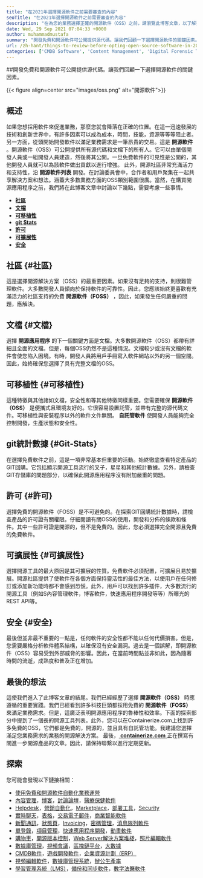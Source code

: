```yaml
---
title: "在2021年選擇開源軟件之前需要審查的內容" 
seoTitle: "在2021年選擇開源軟件之前需要審查的內容" 
description: "在為您的業務選擇正確的開源軟件（OSS）之前，請瀏覽此博客文章，以了解要考慮的最重要的要點。" 
date: Wed, 29 Sep 2021 07:04:33 +0000
author: muhammadmustafa
summary: "開發免費和開源軟件可公開提供源代碼。讓我們回顧一下選擇開源軟件的關鍵因素。" 
url: /zh-hant/things-to-review-before-opting-open-source-software-in-2021/
categories: ['CMDB Software', 'Content Management', 'Digital Forensic Tools', 'Form', 'Game Development Software', 'Healthcare Software', 'Marketing Automation', 'Rapid Application Development', 'Single Sign-On', 'Video Conferencing Software', 'Video Editing Software']
---
```


##開發免費和開源軟件可公開提供源代碼。讓我們回顧一下選擇開源軟件的關鍵因素。

{{< figure align=center src="images/oss.png" alt="開源軟件">}}


## 概述
如果您想採用軟件來​​促進業務，那麼您就會降落在正確的位置。在這一迅速發展的技術和創新世界中，有許多因素可以成為成本，時間，技能，資源等等等阻止者。另一方面，從頭開始開發軟件以滿足業務需求是一筆昂貴的交易。這是  **開源軟件**  。開源軟件（OSS）可公開提供所有源代碼和文檔下的所有人。它可以由單個開發人員或一組開發人員建造，然後將其公開。一旦免費軟件的可見性是公開的，其他開發人員就可以為該軟件做出貢獻以進行增強。
此外，開源社區非常充滿活力和支持性，沿  **開源軟件列表**  開發。在討論委員會中，合作者和用戶聚集在一起共享解決方案和想法。涵蓋大多數業務方面的OSS類別範圍很廣。當然，在購買開源應用程序之前，我們將在此博客文章中討論以下幾點，需要考慮一些事情。
*  **[社區][1]**  
*  **[文檔][2]**  
*  **[可移植性][3]**  
*  **[git Stats][4]**  
*  **[許可][5]**  
*  **[可擴展性][6]**  
*  **[安全][7]**  

## 社區 {#社區}

這是選擇開源解決方案（OSS）的最重要因素。如果沒有足夠的支持，則很難管理軟件。大多數開發人員傾向於保持軟件的可靠性。因此，您應該始終更喜歡有充滿活力的社區支持的免費  **開源軟件（FOSS）**  ，因此，如果發生任何嚴重的問題，應解決。

## 文檔 {#文檔}

選擇  **開源應用程序**  的下一個關鍵方面是文檔。大多數開源軟件（OSS）都帶有詳細且全面的文檔。但是，每個OSS仍然不是這種情況。文檔較少或沒有文檔的軟件會使您陷入困境。有時，開發人員將用戶手冊寫入軟件網站以外的另一個空間。因此，始終確保您選擇了具有完整文檔的OSS。

## 可移植性 {#可移植性}

這種特徵與其他諸如文檔，安全性和等其他特徵同樣重要。您需要確保  **開源軟件（OSS）** 是便攜式且環境友好的。它很容易設置託管，並帶有完整的源代碼文件。可移植性與安裝程序以外的軟件文件無關。 **自託管軟件**  使開發人員能夠完全控制開發，生產狀態和安全性。

## git統計數據 {#Git-Stats}

在選擇免費軟件之前，這是一項非常基本但重要的活動。始終徹底查看特定產品的GIT回購。它包括顯示開源工具流行的叉子，星星和其他統計數據。另外，請檢查GIT存儲庫的問題部分，以確保此開源應用程序沒有附加嚴重的問題。

## 許可 {#許可}

選擇免費的開源軟件（FOSS）是不可避免的。在探索GIT回購統計數據時，請檢查產品的許可證有關權限。仔細閱讀有關OSS的使用，開發和分佈的條款和條件。其中一些許可證是開源的，但不是免費的。因此，您必須選擇完全開源且免費的免費軟件。

## 可擴展性 {#可擴展性}

選擇開源工具的最大原因是其可擴展的性質。免費軟件必須配置，可擴展且易於擴展。開源社區提供了使軟件在各個方面保持靈活性的最佳方法，以使用戶在任何修訂或添加新功能時都不會感到恐慌。此外，用戶可以找到許多插件，大多數流行的開源工具（例如S內容管理軟件，博客軟件，快速應用程序開發等等）所曝光的REST API等。

## 安全 {#安全}

最後但並非最不重要的一點是，任何軟件的安全性都不能以任何代價損害。但是，您需要嚴格分析軟件體系結構，以確保沒有安全漏洞。過去是一個誤解，即開源軟件（OSS）容易受到外部威脅的影響。因此，在當前時間點並非如此，因為隨著時間的流逝，成熟度和普及正在增加。

## 最後的想法
這使我們進入了此博客文章的結尾。我們已經經歷了選擇  **開源軟件（OSS）** 時應遵循的重要實踐。我們已經看到許多科技巨頭都採用免費的 **開源軟件（FOSS）**  來滿足業務需求。但是，這廣泛表明開源應用程序的魯棒性和效率。下面的探索部分中提到了一個長的開源工具列表。此外，您可以在Containerize.com上找到許多免費的OSS，它們都是免費的，開源的，並且具有自託管功能。我建議您選擇滿足您業務需求的業務的開源解決方案。
最後，[  **containerize.com**  ][8]正在撰寫有關進一步開源產品的文章。因此，請保持聯繫以進行定期更新。

## 探索
您可能會發現以下鏈接相關：
  * [使用免費和開源軟件自動化業務運營][9]
  * [內容管理][10]，[博客][11]，[討論論壇][12]，[醫療保健軟件][13]
  * [Helpdesk][14]，[營銷自動化][15]，[Marketplace][16]，[部署工具][17]，[Security][18]
  * [實時聊天][19]，[表格][20]，[交易電子郵件][21]，[商業智能軟件][22]
  * [新聞通訊][23]，[狀態頁][24]，[Invoicing][25]，[密碼管理][26]，[消息隊列軟件][27]
  * [單登錄][28]，[項目管理][29]，[快速應用程序開發][30]，[動畫軟件][31]
  * [購物車][32]，[開源版本控制][33]，[Web Server解決方案堆棧][34]，[照片編輯軟件][35]
  * [數據庫管理][36]，[視頻會議][37]，[區塊鏈平台][38]，[大數據][39]
  * [CMDB軟件][40]，[遊戲開發軟件][41]，[企業資源計劃（ERP）][42]
  * [視頻編輯軟件][43]，[數據庫管理系統][44]，[辦公生產率][45]
  * [學習管理系統（LMS）][46]，[備份和同步軟件][47]，[數字法醫軟件][48]



 [1]: #Community
 [2]: #Documentation
 [3]: #Portability
 [4]: #Git-Stats
 [5]: #Licensing
 [6]: #Extensibility
 [7]: #Security
 [8]: https://www.containerize.com/
 [9]: https://blog.containerize.com/blogging/automate-business-operations-using-open-source-software/
 [10]: https://products.containerize.com/content-management/
 [11]: https://products.containerize.com/blogging/
 [12]: https://products.containerize.com/discussion-forum/
 [13]: https://products.containerize.com/healthcare-technologies/
 [14]: https://products.containerize.com/helpdesk/
 [15]: https://products.containerize.com/marketing-automation/
 [16]: https://products.containerize.com/marketplace/
 [17]: https://products.containerize.com/deployment-tools/
 [18]: https://products.containerize.com/security-testing-tools/
 [19]: https://products.containerize.com/live-chat/
 [20]: https://products.containerize.com/form/
 [21]: https://products.containerize.com/transactional-email/
 [22]: https://products.containerize.com/business-intelligence/
 [23]: https://products.containerize.com/newsletter/
 [24]: https://products.containerize.com/status/
 [25]: https://products.containerize.com/invoicing/
 [26]: https://products.containerize.com/password-management/
 [27]: https://products.containerize.com/message-queue-software/
 [28]: https://products.containerize.com/single-sign-on/
 [29]: https://products.containerize.com/project-management/
 [30]: https://products.containerize.com/rad/
 [31]: https://products.containerize.com/animation-software/
 [32]: https://products.containerize.com/ecommerce/
 [33]: https://products.containerize.com/version-control/
 [34]: https://products.containerize.com/solution-stack/
 [35]: https://products.containerize.com/photo-editing-software/
 [36]: https://products.containerize.com/database-management/
 [37]: https://products.containerize.com/video-conferencing/
 [38]: https://products.containerize.com/blockchain-platforms/
 [39]: https://products.containerize.com/big-data/
 [40]: https://products.containerize.com/cmdb-software/
 [41]: https://products.containerize.com/game-development-software/
 [42]: https://products.containerize.com/erp/
 [43]: https://products.containerize.com/video-editing-software/
 [44]: https://products.containerize.com/database-management-system/
 [45]: https://products.containerize.com/office-productivity/
 [46]: https://products.containerize.com/lms/
 [47]: https://products.containerize.com/backup-and-sync/
 [48]: https://products.containerize.com/digital-forensic-software/

